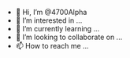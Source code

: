 - 👋 Hi, I’m @4700Alpha
- 👀 I’m interested in ...
- 🌱 I’m currently learning ...
- 💞️ I’m looking to collaborate on ...
- 📫 How to reach me ...

<!---
4700Alpha/4700Alpha is a ✨ special ✨ repository because its `README.md` (this file) appears on your GitHub profile.
You can click the Preview link to take a look at your changes.
--->
